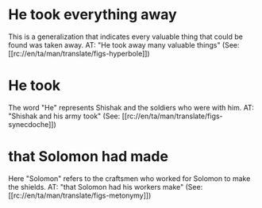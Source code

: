 # He took everything away

This is a generalization that indicates every valuable thing that could be found was taken away. AT: "He took away many valuable things" (See: [[rc://en/ta/man/translate/figs-hyperbole]])

# He took

The word "He" represents Shishak and the soldiers who were with him. AT: "Shishak and his army took" (See: [[rc://en/ta/man/translate/figs-synecdoche]])

# that Solomon had made

Here "Solomon" refers to the craftsmen who worked for Solomon to make the shields. AT: "that Solomon had his workers make" (See: [[rc://en/ta/man/translate/figs-metonymy]])

